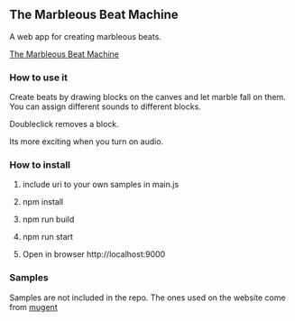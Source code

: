 ## The Marbleous Beat Machine

A web app for creating marbleous beats.

[The Marbleous Beat Machine](https://marble.hendrikgoebel.de)

### How to use it

Create beats by drawing blocks on the canves and let marble fall on them.
You can assign different sounds to different blocks.

Doubleclick removes a block.

Its more exciting when you turn on audio.


### How to install

1. include uri to your own samples in main.js

2. npm install

3. npm run build

4. npm run start

5. Open in browser http://localhost:9000

### Samples
Samples are not included in the repo. The ones used on the website come from [mugent](https://www.mugent.com/)

